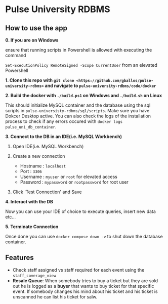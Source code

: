 # Pulse University RDBMS

## How to use the app

**0.  If you are on Windows** 

  ensure that running scripts in Powershell is allowed with executing the command

  `Set-ExecutionPolicy RemoteSigned -Scope CurrentUser` from an elevated Powershell

**1.  Clone this repo with `git clone <https://github.com/gballos/pulse-university-rdbms>` and navigate to `pulse-university-rdbms/code/docker`**

**2.  Build the docker with `./build.ps1` on Windows and  `./build.sh` on Linux**

  This should initialize MySQL container and the database using the sql scripts in `pulse-universisty-rdbms/sql/scripts`. Make sure you have Dokcer Desktop active. You can also check the logs of the installation process to check if any errors occured with `docker logs pulse_uni_db_container`.

**3.  Connect to the DB in an IDE(i.e. MySQL Workbench)**

  1.  Open IDE(i.e. MySQL Workbench)
    
  2.  Create a new connection
        - Hostname : `localhost`
        - Port : `3306`
        - Username : `myuser` or `root` for elevated access
        - Password : `mypassword` or `rootpassword` for root user
  3.  Click 'Test Connection' and Save

**4.  Interact with the DB**

  Now you can use your IDE of choice to execute queries, insert new data etc...
  
**5.  Terminate Connection**
  
  Once done you can use `docker compose down -v` to shut down the database container.

## Features

- Check staff assigned vs staff required for each event using the `staff_coverage_view`
- **Resale Queue**: When somebody tries to buy a ticket but they are sold out he is logged as a **buyer** that wants to buy ticket for that specific event. If somebody changes his mind about his ticket and his ticket is unscanned he can list his ticket for salw. 
